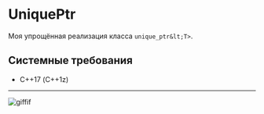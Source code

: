 # UniquePtr
Моя упрощённая реализация класса `unique_ptr&lt;T>`.
## Системные требования
- С++17 (C++1z)
***
![giffif](https://user-images.githubusercontent.com/93004994/164434944-d2e29257-6f92-4aae-a542-ecb36bd52df1.gif)
